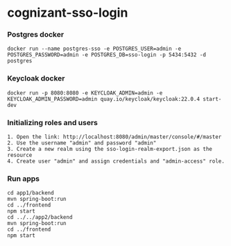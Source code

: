 # cognizant-sso-login

### Postgres docker
```
docker run --name postgres-sso -e POSTGRES_USER=admin -e POSTGRES_PASSWORD=admin -e POSTGRES_DB=sso-login -p 5434:5432 -d postgres
```

### Keycloak docker
```
docker run -p 8080:8080 -e KEYCLOAK_ADMIN=admin -e KEYCLOAK_ADMIN_PASSWORD=admin quay.io/keycloak/keycloak:22.0.4 start-dev
```
### Initializing roles and users
```
1. Open the link: http://localhost:8080/admin/master/console/#/master
2. Use the username "admin" and password "admin"
3. Create a new realm using the sso-login-realm-export.json as the resource
4. Create user "admin" and assign credentials and "admin-access" role.
```

### Run apps
```
cd app1/backend
mvn spring-boot:run
cd ../frontend
npm start
cd ../../app2/backend
mvn spring-boot:run
cd ../frontend
npm start
```